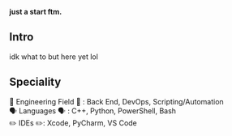 **just a start ftm.**

## Intro
idk what to but here yet lol

## Speciality
🧠 Engineering Field 🧠 : Back End, DevOps, Scripting/Automation
<br>
🗣️ Languages 🗣️ : C++, Python, PowerShell, Bash
<br>
✏️ IDEs ✏️: Xcode, PyCharm, VS Code
